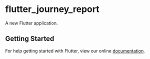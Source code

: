 # flutter_journey_report

A new Flutter application.

## Getting Started

For help getting started with Flutter, view our online
[documentation](https://flutter.io/).
